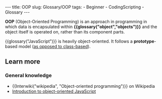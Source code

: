 --- title: OOP slug: Glossary/OOP tags: - Beginner - CodingScripting - Glossary ---

**OOP** (Object-Oriented Programming) is an approach in programming in which data is encapsulated within **{{glossary("object","objects")}}** and the object itself is operated on, rather than its component parts.

{{glossary("JavaScript")}} is heavily object-oriented. It follows a **prototype**-based model ([as opposed to class-based](/en-US/docs/Web/JavaScript/Guide/Details_of_the_Object_Model#class-based_vs._prototype-based_languages)).

## Learn more

### General knowledge

- {{Interwiki("wikipedia", "Object-oriented programming")}} on Wikipedia
- [Introduction to object-oriented JavaScript](/en-US/docs/Learn/JavaScript/Objects)
